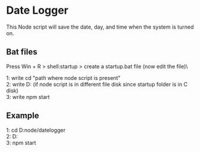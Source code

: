 # Date Logger
This Node script will save the date, day, and time when the system is turned on.

## Bat files

Press Win + R > shell:startup > create a startup.bat file (now edit the file)\

1: write cd "path where node script is present"\
2: write D: (if node script is in different file disk since startup folder is in C disk)\
3: write npm start

## Example

1: cd D:node/datelogger\
2: D:\
3: npm start